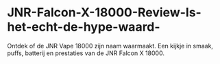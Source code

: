 # JNR-Falcon-X-18000-Review-Is-het-echt-de-hype-waard-
 Ontdek of de JNR Vape 18000 zijn naam waarmaakt. Een kijkje in smaak, puffs, batterij en prestaties van de JNR Falcon X 18000.
